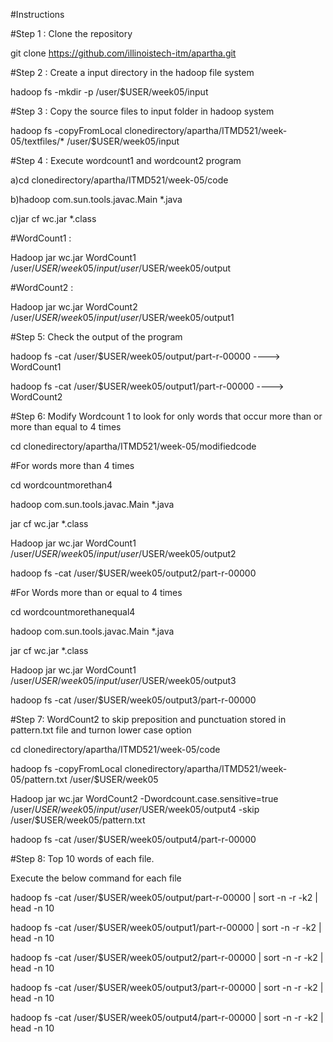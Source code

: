 
#Instructions

#Step 1 : Clone the repository 

git clone https://github.com/illinoistech-itm/apartha.git

#Step 2 : Create a input directory in the hadoop file system

hadoop fs -mkdir -p /user/$USER/week05/input

#Step 3 : Copy the source files to input folder in hadoop system

hadoop fs -copyFromLocal clonedirectory/apartha/ITMD521/week-05/textfiles/* /user/$USER/week05/input

#Step 4 : Execute wordcount1 and wordcount2 program

a)cd clonedirectory/apartha/ITMD521/week-05/code

b)hadoop com.sun.tools.javac.Main *.java

c)jar cf wc.jar *.class

#WordCount1 :

Hadoop jar wc.jar WordCount1 /user/$USER/week05/input /user/$USER/week05/output

#WordCount2 :

Hadoop jar wc.jar WordCount2 /user/$USER/week05/input /user/$USER/week05/output1

#Step 5: Check the output of the program

hadoop fs -cat  /user/$USER/week05/output/part-r-00000 ----> WordCount1

hadoop fs -cat  /user/$USER/week05/output1/part-r-00000 ----> WordCount2

#Step 6: Modify Wordcount 1 to look for only words that occur more than or more than equal to 4 times 

cd clonedirectory/apartha/ITMD521/week-05/modifiedcode

#For words more than 4 times 

cd wordcountmorethan4

hadoop com.sun.tools.javac.Main *.java

jar cf wc.jar *.class

Hadoop jar wc.jar WordCount1 /user/$USER/week05/input /user/$USER/week05/output2

hadoop fs -cat  /user/$USER/week05/output2/part-r-00000

#For Words more than or equal to 4 times 

cd wordcountmorethanequal4

hadoop com.sun.tools.javac.Main *.java

jar cf wc.jar *.class

Hadoop jar wc.jar WordCount1 /user/$USER/week05/input /user/$USER/week05/output3

hadoop fs -cat  /user/$USER/week05/output3/part-r-00000

#Step 7: WordCount2 to skip preposition and punctuation stored in pattern.txt file and turnon lower case option

cd clonedirectory/apartha/ITMD521/week-05/code

hadoop fs -copyFromLocal clonedirectory/apartha/ITMD521/week-05/pattern.txt /user/$USER/week05

Hadoop jar wc.jar WordCount2 -Dwordcount.case.sensitive=true /user/$USER/week05/input /user/$USER/week05/output4 -skip /user/$USER/week05/pattern.txt

hadoop fs -cat /user/$USER/week05/output4/part-r-00000

#Step 8: Top 10 words of each file.

Execute the below command for each file

hadoop fs -cat /user/$USER/week05/output/part-r-00000 | sort -n -r -k2 | head -n 10

hadoop fs -cat /user/$USER/week05/output1/part-r-00000 | sort -n -r -k2 | head -n 10

hadoop fs -cat /user/$USER/week05/output2/part-r-00000 | sort -n -r -k2 | head -n 10

hadoop fs -cat /user/$USER/week05/output3/part-r-00000 | sort -n -r -k2 | head -n 10

hadoop fs -cat /user/$USER/week05/output4/part-r-00000 | sort -n -r -k2 | head -n 10



